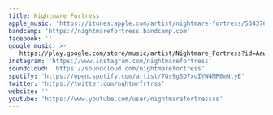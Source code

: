 ```yaml
---
title: Nightmare Fortress
apple_music: 'https://itunes.apple.com/artist/nightmare-fortress/534376798'
bandcamp: 'https://nightmarefortress.bandcamp.com'
facebook: ''
google_music: >-
   https://play.google.com/store/music/artist/Nightmare_Fortress?id=Aawenyfavc7phc3v5ruoairokde
instagram: 'https://www.instagram.com/nightmarefortress'
soundcloud: 'https://soundcloud.com/nightmarefortress'
spotify: 'https://open.spotify.com/artist/7Gs9gSD7xuIYW4MP0mNtyE'
twitter: 'https://twitter.com/nghtmrfrtrss'
website: ''
youtube: 'https://www.youtube.com/user/nightmarefortressss'
---
```

